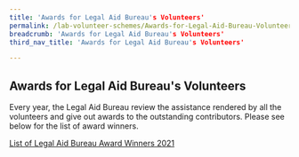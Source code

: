 ```yaml
---
title: 'Awards for Legal Aid Bureau's Volunteers'
permalink: /lab-volunteer-schemes/Awards-for-Legal-Aid-Bureau-Volunteers/
breadcrumb: 'Awards for Legal Aid Bureau's Volunteers'
third_nav_title: 'Awards for Legal Aid Bureau's Volunteers'

---
```


## Awards for Legal Aid Bureau's Volunteers

Every year, the Legal Aid Bureau review the assistance rendered by all the volunteers and give out awards to the outstanding contributors. Please see below for the list of award winners. <br>

[List of Legal Aid Bureau Award Winners 2021](/files/List_of_Legal_Aid_Bureau_Award_Winners_2021.pdf)<br><br>

